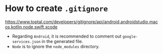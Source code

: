 # How to create `.gitignore`
https://www.toptal.com/developers/gitignore/api/android,androidstudio,macos,kotlin,node,swift,xcode

- Regarding `Android`, it is recommended to comment out `google-services.json` in the generated file.
- `Node` is to ignore the `node_modules` directory.

